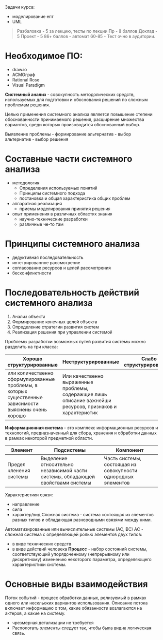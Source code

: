 Задачи курса:
 - моделирование епт
 - UML
> Разбаловка - 5 за лекцию, тесты по лекции
> Пр - 8 баллов
> Доклад - 5
> Проект - 5
> 86+ баллов - автомат
> 60-85 - Тест очно в аудитории.

# Необходимое ПО:
- draw.io
- АСМОграф
- Rational Rose
- Visual Paradigm

**Системный анализ** - совокупность методолических средств, используемых для подготовки и обоснования решений по сложным проблемам решения.

Целью применения системного анализа является повышение степени обоснованности принимаемого решения, расширение множества вариантов, среди которых произоводится обоснованный выбор.

Выявление проблемы - формирование альтернатив - выбор альтернатив - выбор решения

# Составные части системного анализа
- методология
	- Определения используемых понятий
	- Принципы системного подхода
	- постановка и общая характеристика общих проблем
- аппаратная реализация
	- приемы моделирования принятия решения
- опыт применения в различных областях знания
	- научно-технические разработки
	- различные че-то там

# Принципы системного анализа
 - дедуктивная последовательность
 - интегрированное рассмотрение
 - согласование ресурсов и целей рассмотрения
 - бесконфликтности

# Последовательность действий системного анализа
1. Анализ объекта
2. Формирование конечных целей объекта
3. Определение стратегии развития систем
4. Реализация решения при управлении системой

Проблемы разработки возможных путей развития системы можно разделить на три класса:

| Хорошо структурированные                                                                              | Неструктурированные                                                                                        | Слабо структурированные |
| ----------------------------------------------------------------------------------------------------- | ---------------------------------------------------------------------------------------------------------- | ----------------------- |
| или количественно сформулированные проблемы, в которых существенные зависимости выяснены очень хорошо | Или качественно выраженные проблемы, содеражщие лишь описание важнейши ресурсов, признаков и характеристик |                         |
**Информационная система** - это комплекс информационных ресурсов и технологий, предназначенный для сбора, хранения и обработки данных в рамках некоторой предметной области.

| Элемент                 | Подсистемы                                                                      | Компонент                                                     |
| ----------------------- | ------------------------------------------------------------------------------- | ------------------------------------------------------------- |
| Предел членения системы | Выделение относительно независимой части системы, обладающей свойствами системы | Часть системы, состоящая из совокупности однородных элементов |

Характеристики связи:
 - направление
 - сила
 - характер/вид
Сложная система - система состоящая из элементов разных типов и обладающая разнородными связями между ними.

Автоматизированные или вычислительные системы (АС, ВС)
АС - сложная система с определяющей ролью элементов двух типов:
 - в виде технических средств
 - в виде действий человека
**Процесс** - набор состояний системы, соответствующий упорядоченному (непрерывному или дискретному) изменению некоторого параметра, определяющего характеристики системы.

# Основные виды взаимодействия
Поток событий - процесс обработки данных, релизуемый в рамках одного или нескльоких вариантов использования. Описание потока включает информацию о том, какие обязанности возлагаются на актеров, а какие на систему.

- чрезмерная детализации не требуется
- Распологать элементы следует так, чтобы была видна логическая связь.